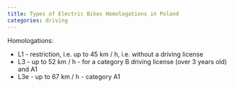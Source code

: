```yaml
---
title: Types of Electric Bikes Homologations in Poland
categories: driving
---
```


Homologations:
 * L1 - restriction, i.e. up to 45 km / h, i.e. without a driving license
 * L3 - up to 52 km / h - for a category B driving license (over 3 years old) and A1
 * L3e -  up to 67 km / h - category A1